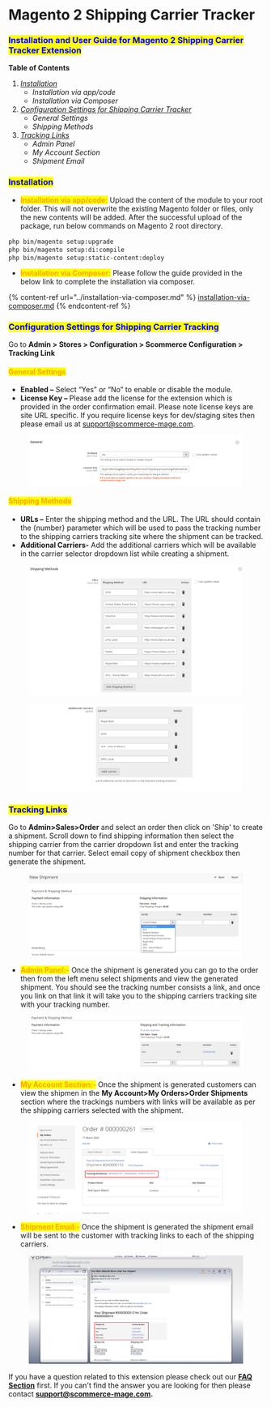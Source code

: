 # Magento 2 Shipping Carrier Tracker

### <mark style="color:blue;">Installation and User Guide for Magento 2 Shipping Carrier Tracker Extension</mark>

**Table of Contents**

1. [_Installation_ ](magento-2-shipping-carrier-tracker.md#bookmark0)
   * _Installation via app/code_&#x20;
   * _Installation via Composer_
2. [_Configuration Settings for Shipping Carrier Tracker_](magento-2-shipping-carrier-tracker.md#bookmark4)
   * _General Settings_&#x20;
   * _Shipping Methods_
3. [_Tracking Links_](magento-2-shipping-carrier-tracker.md#bookmark8)
   * _Admin Panel_
   * _My Account Section_
   * _Shipment Email_

### <mark style="color:blue;">Installation</mark> <a href="#bookmark0" id="bookmark0"></a>

* <mark style="color:orange;">**Installation via app/code:**</mark> Upload the content of the module to your root folder. This will not overwrite the existing Magento folder or files, only the new contents will be added. After the successful upload of the package, run below commands on Magento 2 root directory.

```
php bin/magento setup:upgrade
php bin/magento setup:di:compile
php bin/magento setup:static-content:deploy
```

* <mark style="color:orange;">**Installation via Composer:**</mark> Please follow the guide provided in the below link to complete the installation via composer.

{% content-ref url="../installation-via-composer.md" %}
[installation-via-composer.md](../installation-via-composer.md)
{% endcontent-ref %}

### <mark style="color:blue;">Configuration Settings for Shipping Carrier Tracking</mark> <a href="#bookmark3" id="bookmark3"></a>

Go to **Admin > Stores > Configuration > Scommerce Configuration > Tracking Link**

#### <mark style="color:orange;">General Settings</mark> <a href="#bookmark4" id="bookmark4"></a>

* **Enabled –** Select “Yes” or “No” to enable or disable the module.
* **License Key –** Please add the license for the extension which is provided in the order confirmation email. Please note license keys are site URL specific. If you require license keys for dev/staging sites then please email us at [support@scommerce-mage.com](mailto:support@scommerce-mage.com).

<figure><img src="../../.gitbook/assets/image (4) (1) (1) (1) (1) (1).png" alt=""><figcaption></figcaption></figure>

#### <mark style="color:orange;">Shipping Methods</mark>  <a href="#bookmark4" id="bookmark4"></a>

* **URLs –** Enter the shipping method and the URL. The URL should contain the {number} parameter which will be used to pass the tracking number to the shipping carriers tracking site where the shipment can be tracked.
* **Additional Carriers-** Add the additional carriers which will be available in the carrier selector dropdown list while creating a shipment.&#x20;

<figure><img src="../../.gitbook/assets/image (83).png" alt=""><figcaption></figcaption></figure>

<figure><img src="../../.gitbook/assets/image (5) (1) (1) (1) (1).png" alt=""><figcaption></figcaption></figure>

### <mark style="color:blue;">Tracking Links</mark> <a href="#bookmark8" id="bookmark8"></a>

Go to **Admin>Sales>Order** and select an order then click on 'Ship' to create a shipment. Scroll down to find shipping information then select the shipping carrier from the carrier dropdown list and enter the tracking number for that carrier. Select email copy of shipment checkbox then generate the shipment.&#x20;

<figure><img src="../../.gitbook/assets/image (1) (1) (1) (1) (1) (1) (1) (1) (1) (1) (1) (1) (1) (1) (1) (1) (1) (1) (1) (1) (1) (1) (1) (1) (1) (1) (1) (1) (1) (1) (1).png" alt=""><figcaption></figcaption></figure>

* <mark style="color:orange;">**Admin Panel:-**</mark> Once the shipment is generated you can go to the order then from the left menu select shipments and view the generated shipment. You should see the tracking number consists a link, and once you link on that link it will take you to the shipping carriers tracking site with your tracking number.

<figure><img src="../../.gitbook/assets/image (84).png" alt=""><figcaption></figcaption></figure>

* <mark style="color:orange;">**My Account Section:-**</mark> Once the shipment is generated customers can view the shipmen in the **My Account>My Orders>Order Shipments** section where the trackings numbers with links will be available as per the shipping carriers selected with the shipment.

<figure><img src="../../.gitbook/assets/3 (1).png" alt=""><figcaption></figcaption></figure>

* <mark style="color:orange;">**Shipment Email:-**</mark> Once the shipment is generated the shipment email will be sent to the customer with tracking links to each of the shipping carriers.

<figure><img src="../../.gitbook/assets/1 (5).png" alt=""><figcaption></figcaption></figure>

If you have a question related to this extension please check out our [**FAQ Section**](https://www.scommerce-mage.com/magento-2-shipping-carrier-tracker.html#customfaq) first. If you can't find the answer you are looking for then please contact [**support@scommerce-mage.com**](mailto:core@scommerce-mage.com)**.**
